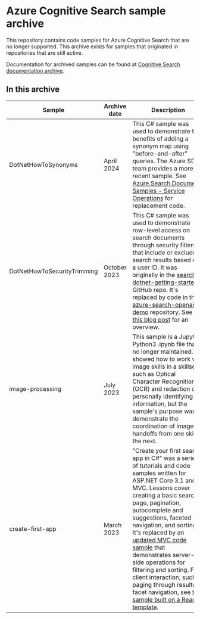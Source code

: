# Azure Cognitive Search sample archive

This repository contains code samples for Azure Cognitive Search that are no longer supported. This archive exists for samples that originated in repositories that are still active.

Documentation for archived samples can be found at [Cognitive Search documentation archive](https://learn.microsoft.com/previous-versions/azure/search/).

## In this archive

| Sample | Archive date | Description |
|--------|--------------|-------------|
| DotNetHowToSynonyms | April 2024 | This C# sample was used to demonstrate the benefits of adding a synonym map using "before-and-after" queries. The Azure SDK team provides a more recent sample. See [Azure.Search.Documents Samples - Service Operations](https://github.com/Azure/azure-sdk-for-net/blob/main/sdk/search/Azure.Search.Documents/samples/Sample02_Service.md#create-a-synonym-map) for replacement code. |
| DotNetHowToSecurityTrimming | October 2023 | This C# sample was used to demonstrate row-level access on search documents through security filters that include or exclude search results based on a user ID. It was originally in the [search-dotnet-getting-started](https://github.com/Azure-Samples/search-dotnet-getting-started) GitHub repo. It's replaced by code in the [azure-search-openai-demo](https://github.com/Azure-Samples/azure-search-openai-demo) repository. See [this blog post](https://techcommunity.microsoft.com/t5/ai-azure-ai-services-blog/access-control-in-generative-ai-applications-with-azure/ba-p/3956408) for an overview. |
| image-processing | July 2023 | This sample is a Jupyter Python3 .ipynb file that is no longer maintained. It showed how to work with image skills in a skillset, such as Optical Character Recognition (OCR) and redaction of personally identifying information, but the sample's purpose was to demonstrate the coordination of image file handoffs from one skill to the next. |
| create-first-app | March 2023 | "Create your first search app in C#" was a series of tutorials and code samples written for ASP.NET Core 3.1 and MVC. Lessons cover creating a basic search page, pagination, autocomplete and suggestions, faceted navigation, and sorting. It's replaced by an [updated MVC code sample](https://github.com/Azure-Samples/azure-search-dotnet-samples/tree/main/create-mvc-app) that demonstrates server-side operations for filtering and sorting. For client interaction, such as paging through results or facet navigation, see [this sample built on a React template](https://github.com/azure-samples/azure-search-dotnet-samples/tree/main/search-website-functions-v4). |
